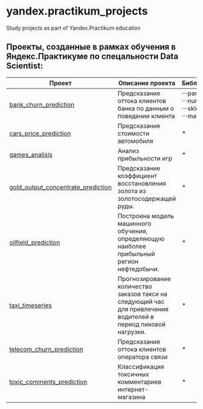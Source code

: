 # yandex.practikum_projects
Study projects as part of Yandex.Practikum education

## Проекты, созданные в рамках обучения в Яндекс.Практикуме по спецальности Data Scientist:
 Проект | Описание проекта | Библиотеки 
--- | --- | ---
[bank_churn_prediction](https://github.com/LadaChernenko/yandex.practikum_projects/tree/main/bank_churn_prediction) | Предсказание оттока клиентов банка по данным о поведении клиента |   ⋅⋅⋅pandas ⋅⋅⋅numpy ⋅⋅⋅sklearn ⋅⋅⋅matplotlib
[cars_price_prediction](https://github.com/LadaChernenko/yandex.practikum_projects/tree/main/cars_price_prediction) | Предсказание стоимости автомобиля | * 
[games_analisis](https://github.com/LadaChernenko/yandex.practikum_projects/tree/main/games_analisis) | Анализ прибыльности игр | * 
[gold_output_concentrate_prediction](https://github.com/LadaChernenko/yandex.practikum_projects/tree/main/gold_output_concentrate_prediction) | Предсказание  коэффициент восстановления золота из золотосодержащей руды. | * 
[oilfield_prediction](https://github.com/LadaChernenko/yandex.practikum_projects/tree/main/oilfield_prediction)| Построена модель машинного обучения, определяющую наиболее прибыльный регион нефтедобычи. | * 
[taxi_timeseries](https://github.com/LadaChernenko/yandex.practikum_projects/tree/main/taxi_timeseries)| Прогнозирование количество заказов такси на следующий час для привлечения водителей в период пиковой нагрузки. | * 
[telecom_churn_prediction](https://github.com/LadaChernenko/yandex.practikum_projects/tree/main/telecom_churn_prediction) | Предсказание оттока клиентов оператора связи | * 
[toxic_comments_prediction](https://github.com/LadaChernenko/yandex.practikum_projects/tree/main/toxic_comments_prediction) | Классификация токсичных комментариев интернет-магазина | * 
